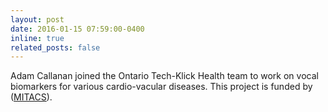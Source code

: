 ```yaml
---
layout: post
date: 2016-01-15 07:59:00-0400
inline: true
related_posts: false
---
```


Adam Callanan joined the Ontario Tech-Klick Health team to work on vocal biomarkers for various cardio-vacular diseases. This project is funded by (<a href="https://www.mitacs.ca">MITACS</a>).
